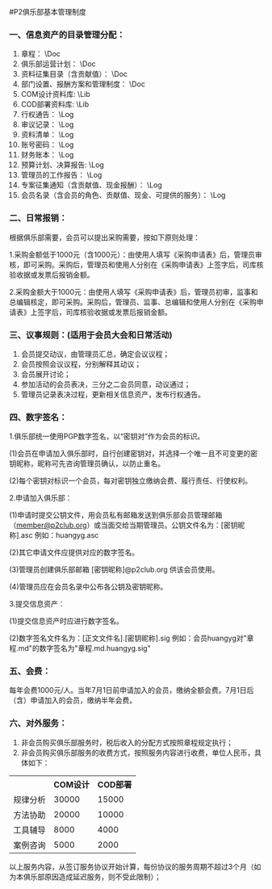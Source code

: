#P2俱乐部基本管理制度

### 一、信息资产的目录管理分配：
1. 章程： \Doc
1. 俱乐部运营计划： \Doc 
1. 资料征集目录（含贡献值）： \Doc
1. 部门设置、报酬方案和管理制度： \Doc 
1. COM设计资料库: \Lib   
1. COD部署资料库: \Lib
1. 行权通告： \Log
1. 审议记录： \Log
1. 资料清单： \Log
1. 账号密码： \Log
1. 财务账本： \Log
1. 预算计划、决算报告: \Log   
1. 管理员的工作报告： \Log
1. 专案征集通知（含贡献值、现金报酬）： \Log
1. 会员名录（含会员的角色、贡献值、现金、可提供的服务）： \Log


### 二、日常报销：
根据俱乐部需要，会员可以提出采购需要，按如下原则处理：

1.采购金额低于1000元（含1000元）：由使用人填写《采购申请表》后，管理员审核，即可采购。采购后，管理员和使用人分别在《采购申请表》上签字后，司库核验收据或发票后报销金额。

2.采购金额大于1000元：由使用人填写《采购申请表》后，管理员初审，监事和总编辑核定，即可采购。采购后，管理员、监事、总编辑和使用人分别在《采购申请表》上签字后，司库核验收据或发票后报销金额。

### 三、议事规则：(适用于会员大会和日常活动)
1. 会员提交动议，由管理员汇总，确定会议议程；
2. 会员按照会议议程，分别解释其动议；
2. 会员展开讨论；
3. 参加活动的会员表决，三分之二会员同意，动议通过；
4. 管理员记录表决过程，更新相关信息资产，发布行权通告。

### 四、数字签名：
1.俱乐部统一使用PGP数字签名，以“密钥对”作为会员的标识。

(1)会员在申请加入俱乐部时，自行创建密钥对，并选择一个唯一且不可变更的密钥昵称，昵称可先咨询管理员确认，以防止重名。

(2)每个密钥对标识一个会员，每对密钥独立缴纳会费、履行责任、行使权利。

2.申请加入俱乐部：

(1)申请时提交公钥文件，用会员私有邮箱发送到俱乐部会员管理邮箱（member@p2club.org）或当面交给当期管理员。公钥文件名为：[密钥昵称].asc 例如：huangyg.asc

(2)其它申请文件应提供对应的数字签名。

(3)管理员创建俱乐部邮箱 [密钥昵称]@p2club.org 供该会员使用。

(4)管理员应在会员名录中公布各公钥及密钥昵称。

3.提交信息资产：

(1)提交信息资产时应进行数字签名。

(2)数字签名文件名为：[正文文件名].[密钥昵称].sig 例如：会员huangyg对"章程.md"的数字签名为"章程.md.huangyg.sig" 

### 五、会费：
每年会费1000元/人。当年7月1日前申请加入的会员，缴纳全额会费。7月1日后（含）申请加入的会员，缴纳半年会费。

### 六、对外服务：
1. 非会员购买俱乐部服务时，税后收入的分配方式按照章程规定执行；
2. 非会员购买俱乐部服务的收费方式，按照服务内容进行收费，单位人民币，具体如下：
<table>
<tr><th></th><th>COM设计</th><th>COD部署</th></tr>
<tr><td>规律分析</td><td>30000</td><td>15000</td></tr>
<tr><td>方法协助</td><td>20000</td><td>10000</td></tr>
<tr><td>工具辅导</td><td>8000</td><td>4000</td></tr>
<tr><td>案例咨询</td><td>5000</td><td>2000</td></tr>
</table>
以上服务内容，从签订服务协议开始计算，每份协议的服务周期不超过3个月（如为本俱乐部原因造成延迟服务，则不受此限制）； 
